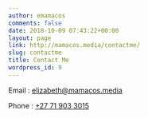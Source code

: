 ```yaml
---
author: emamacos
comments: false
date: 2018-10-09 07:43:22+00:00
layout: page
link: http://mamacos.media/contactme/
slug: contactme
title: Contact Me
wordpress_id: 9
---
```





Email : [elizabeth@mamacos.media](mailto:elizabeth@mamacos.media)







Phone : [+27 71 903 3015](tel:+27719033015)  
  





